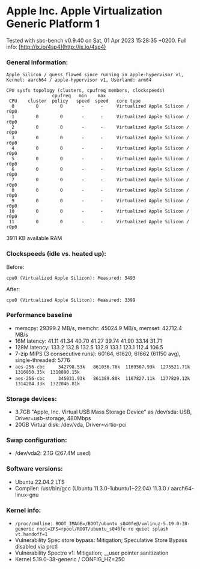 # Apple Inc. Apple Virtualization Generic Platform 1

Tested with sbc-bench v0.9.40 on Sat, 01 Apr 2023 15:28:35 +0200. Full info: [http://ix.io/4sp4](http://ix.io/4sp4)

### General information:

    Apple Silicon / guess flawed since running in apple-hypervisor v1, Kernel: aarch64 / apple-hypervisor v1, Userland: arm64
    
    CPU sysfs topology (clusters, cpufreq members, clockspeeds)
                     cpufreq   min    max
     CPU    cluster  policy   speed  speed   core type
      0        0        0       -      -     Virtualized Apple Silicon / r0p0
      1        0        0       -      -     Virtualized Apple Silicon / r0p0
      2        0        0       -      -     Virtualized Apple Silicon / r0p0
      3        0        0       -      -     Virtualized Apple Silicon / r0p0
      4        0        0       -      -     Virtualized Apple Silicon / r0p0
      5        0        0       -      -     Virtualized Apple Silicon / r0p0
      6        0        0       -      -     Virtualized Apple Silicon / r0p0
      7        0        0       -      -     Virtualized Apple Silicon / r0p0
      8        0        0       -      -     Virtualized Apple Silicon / r0p0
      9        0        0       -      -     Virtualized Apple Silicon / r0p0
     10        0        0       -      -     Virtualized Apple Silicon / r0p0
     11        0        0       -      -     Virtualized Apple Silicon / r0p0

3911 KB available RAM

### Clockspeeds (idle vs. heated up):

Before:

    cpu0 (Virtualized Apple Silicon): Measured: 3493

After:

    cpu0 (Virtualized Apple Silicon): Measured: 3399

### Performance baseline

  * memcpy: 29399.2 MB/s, memchr: 45024.9 MB/s, memset: 42712.4 MB/s
  * 16M latency: 41.11 41.34 40.70 41.27 39.74 41.90 33.14 31.71 
  * 128M latency: 133.2 132.8 132.5 132.9 133.1 123.1 112.4 106.5 
  * 7-zip MIPS (3 consecutive runs): 60164, 61620, 61662 (61150 avg), single-threaded: 5776
  * `aes-256-cbc     342798.53k   861036.76k  1169507.93k  1275521.71k  1316850.35k  1318890.15k`
  * `aes-256-cbc     345031.93k   861389.80k  1167827.11k  1277829.12k  1314204.33k  1322046.81k`

### Storage devices:

  * 3.7GB "Apple, Inc. Virtual USB Mass Storage Device" as /dev/sda: USB, Driver=usb-storage, 480Mbps
  * 20GB Virtual disk: /dev/vda, Driver=virtio-pci

### Swap configuration:

  * /dev/vda2: 2.1G (267.4M used)

### Software versions:

  * Ubuntu 22.04.2 LTS
  * Compiler: /usr/bin/gcc (Ubuntu 11.3.0-1ubuntu1~22.04) 11.3.0 / aarch64-linux-gnu

### Kernel info:

  * `/proc/cmdline: BOOT_IMAGE=/BOOT/ubuntu_s040fe@/vmlinuz-5.19.0-38-generic root=ZFS=rpool/ROOT/ubuntu_s040fe ro quiet splash vt.handoff=1`
  * Vulnerability Spec store bypass: Mitigation; Speculative Store Bypass disabled via prctl
  * Vulnerability Spectre v1:        Mitigation; __user pointer sanitization
  * Kernel 5.19.0-38-generic / CONFIG_HZ=250
